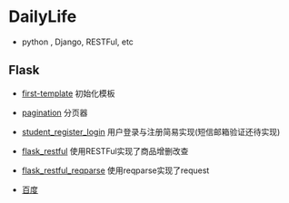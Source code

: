 # DailyLife
- python , Django, RESTFul, etc

## Flask
  - [first-template](https://github.com/Zahirgeek/DailyLife/tree/master/template) 初始化模板
  - [pagination](https://github.com/Zahirgeek/DailyLife/tree/master/pagination) 分页器
  - [student_register_login](https://github.com/Zahirgeek/DailyLife/tree/master/student_register_login) 用户登录与注册简易实现(短信邮箱验证还待实现)
  - [flask_restful](https://github.com/Zahirgeek/DailyLife/tree/master/flask_restful) 使用RESTFul实现了商品增删改查
  - [flask_restful_reqparse](https://github.com/Zahirgeek/DailyLife/tree/master/flask_restful_reqparse) 使用reqparse实现了request

  - [百度](https://www.baidu.com)

